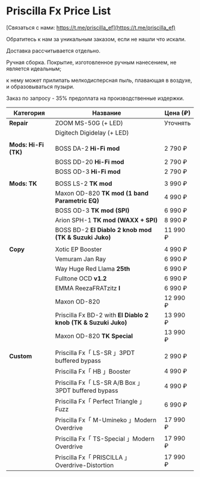 # Priscilla Fx Price List

[Связаться с нами: https://t.me/priscilla_ef](https://t.me/priscilla_ef)

Обратитесь к нам за уникальным заказом, если не нашли что искали.

Доставка рассчитывается отдельно.

Ручная сборка. Покрытие, изготовленное ручным нанесением, не является идеальным;

к нему может прилипать мелкодисперсная пыль, плавающая в воздухе, и образовываться пузыри.

Заказ по запросу - 35% предоплата на производственные издержки.

| Категория            | Название                                                       | Цена (₽) |
| -------------------- | -------------------------------------------------------------- | -------- |
| **Repair**           | ZOOM MS-50G (+ LED)                                            | Уточнять |
|                      | Digitech Digidelay (+ LED)                                     |          |
|                      |                                                                |          |
| **Mods: Hi-Fi (TK)** | BOSS DA-2 **Hi-Fi mod**                                        | 2 790 ₽  |
|                      | BOSS DD-20 **Hi-Fi mod**                                       | 2 790 ₽  |
|                      | BOSS OD-3 **Hi-Fi mod**                                        | 2 790 ₽  |
|                      |                                                                |          |
| **Mods: TK**         | BOSS LS-2 **TK mod**                                           | 3 990 ₽  |
|                      | Maxon OD-820 **TK mod (1 band Parametric EQ)**                 | 4 990 ₽  |
|                      | BOSS OD-3 **TK mod (SPI)**                                     | 6 990 ₽  |
|                      | Arion SPH-1 **TK mod (WAXX + SPI)**                            | 8 990 ₽  |
|                      | BOSS BD-2 **El Diablo 2 knob mod (TK & Suzuki Juko)**          | 11 990 ₽ |
|                      |                                                                |          |
| **Copy**             | Xotic EP Booster                                               | 4 990 ₽  |
|                      | Vemuram Jan Ray                                                | 6 990 ₽  |
|                      | Way Huge Red Llama **25th**                                    | 6 990 ₽  |
|                      | Fulltone OCD **v1.2**                                          | 6 990 ₽  |
|                      | EMMA ReezaFRATzitz **I**                                       | 6 990 ₽  |
|                      | Maxon OD-820                                                   | 12 990 ₽ |
|                      | Priscilla Fx BD-2 with **El Diablo 2 knob (TK & Suzuki Juko)** | 13 990 ₽ |
|                      | Maxon OD-820 **TK Special**                                    | 13 990 ₽ |
|                      |                                                                |          |
| **Custom**           | Priscilla Fx「 LS-SR 」3PDT buffered bypass                    | 2 990 ₽  |
|                      | Priscilla Fx「 HB 」Booster                                    | 4 990 ₽  |
|                      | Priscilla Fx「 LS-SR A/B Box 」3PDT buffered bypass            | 4 990 ₽  |
|                      | Priscilla Fx「 Perfect Triangle 」Fuzz                         | 6 990 ₽  |
|                      | Priscilla Fx「 M-Umineko 」Modern Overdrive                    | 17 990 ₽ |
|                      | Priscilla Fx「 TS-Special 」Modern Overdrive                   | 17 990 ₽ |
|                      | Priscilla Fx「 PRISCILLA 」Overdrive-Distortion                | 17 990 ₽ |
